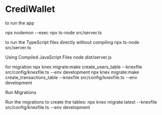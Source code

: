 # CrediWallet

to run the app

npx nodemon --exec npx ts-node src/server.ts

to run the TypeScript files directly without compiling
npx ts-node src/server.ts

Using Compiled JavaScript Files
node dist/server.js

for migration
npx knex migrate:make create_users_table --knexfile src/config/knexfile.ts --env development
npx knex migrate:make create_transactions_table --knexfile src/config/knexfile.ts --env development

Run Migrations

Run the migrations to create the tables:
npx knex migrate:latest --knexfile src/config/knexfile.ts --env development

